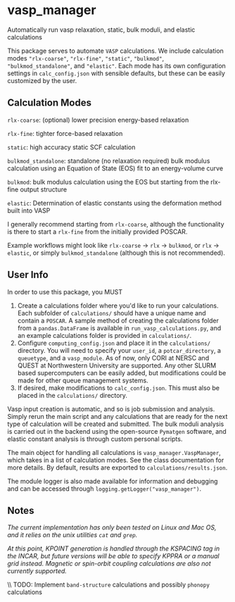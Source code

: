 # vasp_manager
Automatically run vasp relaxation, static, bulk moduli, and elastic calculations

This package serves to automate `VASP` calculations. We include calculation
modes `"rlx-coarse"`, `"rlx-fine"`, `"static"`, `"bulkmod"`,
`"bulkmod_standalone"`, and `"elastic"`.  Each mode has its own configuration
settings in `calc_config.json` with sensible defaults, but
these can be easily customized by the user.

## Calculation Modes
`rlx-coarse`: (optional) lower precision energy-based relaxation

`rlx-fine`: tighter force-based relaxation

`static`: high accuracy static SCF calculation

`bulkmod_standalone`: standalone (no relaxation required) bulk modulus
calculation using an Equation of State (EOS) fit to an energy-volume curve

`bulkmod`: bulk modulus calculation using the EOS but starting from the
rlx-fine output structure

`elastic`: Determination of elastic constants using the deformation method
built into VASP

I generally recommend starting from `rlx-coarse`, although the functionality is
there to start a `rlx-fine` from the initially provided POSCAR.

Example workflows might look like `rlx-coarse` &#8594; `rlx` &#8594; `bulkmod`, or
`rlx` &#8594; `elastic`, or simply `bulkmod_standalone` (although this is not recommended).

## User Info
In order to use this package, you MUST

1) Create a calculations folder where you'd like to run your calculations.  Each
subfolder of `calculations/` should have a unique name and contain a `POSCAR`. A
sample method of creating the calculations folder from a `pandas.DataFrame` is
available in `run_vasp_calculations.py`, and an example calculations folder is
provided in `calculations/`.
2) Configure `computing_config.json` and place it in the `calculations/` directory.
You will need to specify your `user_id`, a `potcar_directory`, a `queuetype`,
and a `vasp_module`. As of now, only CORI at NERSC and QUEST at Northwestern
University are supported. Any other SLURM based supercomputers can be easily
added, but modifications could be made for other queue management systems.
3) If desired, make modifications to `calc_config.json`. This must also be
placed in the `calculations/` directory.

Vasp input creation is automatic, and so is job submission and analysis. Simply
rerun the main script and any calculations that are ready for the next type of
calculation will be created and submitted.  The bulk moduli analysis is carried
out in the backend using the open-source `Pymatgen` software, and elastic
constant analysis is through custom personal scripts.

The main object for handling all calculations is `vasp_manager.VaspManager`,
which takes in a list of calculation modes. See the class documentation for more
details. By default, results are exported to `calculations/results.json`.

The module logger is also made available for information and  debugging and can
be accessed through `logging.getLogger("vasp_manager")`.


## Notes

*The current implementation has only been tested on Linux and Mac OS, and it relies
on the unix utilities `cat` and `grep`.*

*At this point, KPOINT generation is handled through the KSPACING
tag in the INCAR, but future versions will be able to specify KPPRA or a manual
grid instead. Magnetic or spin-orbit coupling calculations are also not currently
supported.*

\\\ TODO: Implement `band-structure` calculations and
possibly `phonopy` calculations
